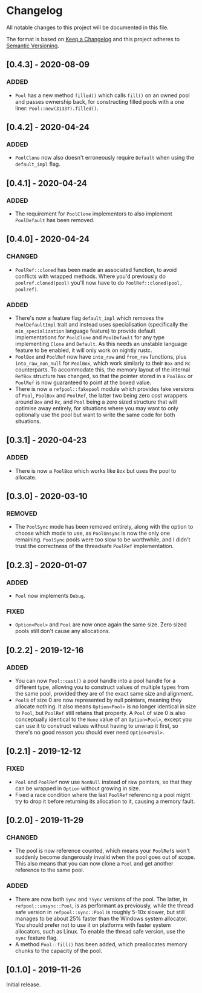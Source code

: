 # Changelog

All notable changes to this project will be documented in this file.

The format is based on [Keep a Changelog](http://keepachangelog.com/en/1.0.0/) and this project
adheres to [Semantic Versioning](http://semver.org/spec/v2.0.0.html).

## [0.4.3] - 2020-08-09

### ADDED

-   `Pool` has a new method `filled()` which calls `fill()` on an owned pool and passes ownership
    back, for constructing filled pools with a one liner: `Pool::new(31337).filled()`.

## [0.4.2] - 2020-04-24

### ADDED

-   `PoolClone` now also doesn't erroneously require `Default` when using the `default_impl` flag.

## [0.4.1] - 2020-04-24

### ADDED

-   The requirement for `PoolClone` implementors to also implement `PoolDefault` has been removed.

## [0.4.0] - 2020-04-24

### CHANGED

-   `PoolRef::cloned` has been made an associated function, to avoid conflicts with wrapped methods.
    Where you'd previously do `poolref.cloned(pool)` you'll now have to do
    `PoolRef::cloned(pool, poolref)`.

### ADDED

-   There's now a feature flag `default_impl` which removes the `PoolDefaultImpl` trait and instead
    uses specialisation (specifically the `min_specialization` language feature) to provide default
    implementations for `PoolClone` and `PoolDefault` for any type implementing `Clone` and
    `Default`. As this needs an unstable language feature to be enabled, it will only work on
    nightly rustc.
-   `PoolBox` and `PoolRef` now have `into_raw` and `from_raw` functions, plus `into_raw_non_null`
    for `PoolBox`, which work similarly to their `Box` and `Rc` counterparts. To accommodate this,
    the memory layout of the internal `RefBox` structure has changed, so that the pointer stored in
    a `PoolBox` or `PoolRef` is now guaranteed to point at the boxed value.
-   There is now a `refpool::fakepool` module which provides fake versions of `Pool`, `PoolBox` and
    `PoolRef`, the latter two being zero cost wrappers around `Box` and `Rc`, and `Pool` being a
    zero sized structure that will optimise away entirely, for situations where you may want to only
    optionally use the pool but want to write the same code for both situations.

## [0.3.1] - 2020-04-23

### ADDED

-   There is now a `PoolBox` which works like `Box` but uses the pool to allocate.

## [0.3.0] - 2020-03-10

### REMOVED

-   The `PoolSync` mode has been removed entirely, along with the option to choose which mode to
    use, as `PoolUnsync` is now the only one remaining. `PoolSync` pools were too slow to be
    worthwhile, and I didn't trust the correctness of the threadsafe `PoolRef` implementation.

## [0.2.3] - 2020-01-07

### ADDED

-   `Pool` now implements `Debug`.

### FIXED

-   `Option<Pool>` and `Pool` are now once again the same size. Zero sized pools still don't cause
    any allocations.

## [0.2.2] - 2019-12-16

### ADDED

-   You can now `Pool::cast()` a pool handle into a pool handle for a different type, allowing you
    to construct values of multiple types from the same pool, provided they are of the exact same
    size and alignment.
-   `Pool`s of size 0 are now represented by null pointers, meaning they allocate nothing. It also
    means `Option<Pool>` is no longer identical in size to `Pool`, but `PoolRef` still retains that
    property. A `Pool` of size 0 is also conceptually identical to the `None` value of an
    `Option<Pool>`, except you can use it to construct values without having to unwrap it first, so
    there's no good reason you should ever need `Option<Pool>`.

## [0.2.1] - 2019-12-12

### FIXED

-   `Pool` and `PoolRef` now use `NonNull` instead of raw pointers, so that they can be wrapped in
    `Option` without growing in size.
-   Fixed a race condition where the last `PoolRef` referencing a pool might try to drop it before
    returning its allocation to it, causing a memory fault.

## [0.2.0] - 2019-11-29

### CHANGED

-   The pool is now reference counted, which means your `PoolRef`s won't suddenly become dangerously
    invalid when the pool goes out of scope. This also means that you can now clone a `Pool` and get
    another reference to the same pool.

### ADDED

-   There are now both `Sync` and `!Sync` versions of the pool. The latter, in
    `refpool::unsync::Pool`, is as performant as previously, while the thread safe version in
    `refpool::sync::Pool` is roughly 5-10x slower, but still manages to be about 25% faster than the
    Windows system allocator. You should prefer not to use it on platforms with faster system
    allocators, such as Linux. To enable the thread safe version, use the `sync` feature flag.
-   A method `Pool::fill()` has been added, which preallocates memory chunks to the capacity of the
    pool.

## [0.1.0] - 2019-11-26

Initial release.
